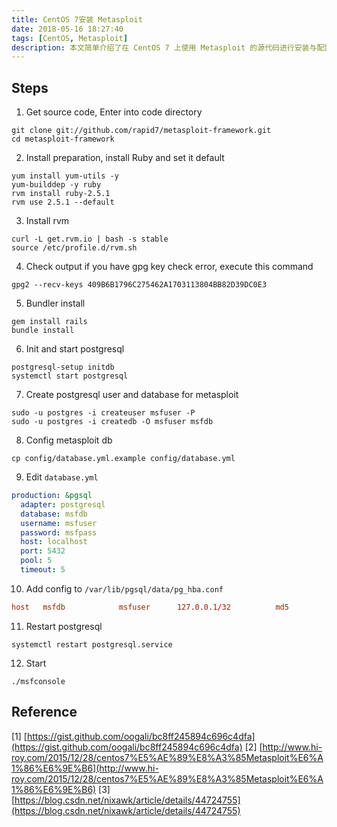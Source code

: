 ```yaml
---
title: CentOS 7安装 Metasploit
date: 2018-05-16 18:27:40
tags: [CentOS, Metasploit]
description: 本文简单介绍了在 CentOS 7 上使用 Metasploit 的源代码进行安装与配置
---
```

<!-- ## Install metasploit on CentOS 7 -->

## Steps

1. Get source code, Enter into code directory

```shell
git clone git://github.com/rapid7/metasploit-framework.git
cd metasploit-framework
```

2. Install preparation, install Ruby and set it default

```shell
yum install yum-utils -y
yum-builddep -y ruby
rvm install ruby-2.5.1
rvm use 2.5.1 --default
```

3. Install rvm

```shell
curl -L get.rvm.io | bash -s stable
source /etc/profile.d/rvm.sh
```

4. Check output if you have gpg key check error, execute this command

```shell
gpg2 --recv-keys 409B6B1796C275462A1703113804BB82D39DC0E3
```

5. Bundler install

```shell
gem install rails
bundle install
```

6. Init and start postgresql

```shell
postgresql-setup initdb
systemctl start postgresql
```

7. Create postgresql user and database for metasploit

```shell
sudo -u postgres -i createuser msfuser -P
sudo -u postgres -i createdb -O msfuser msfdb
```

8. Config metasploit db

```shell
cp config/database.yml.example config/database.yml
```

9. Edit `database.yml`

```yaml
production: &pgsql
  adapter: postgresql
  database: msfdb
  username: msfuser
  password: msfpass
  host: localhost
  port: 5432
  pool: 5
  timeout: 5
```

10. Add  config to `/var/lib/pgsql/data/pg_hba.conf`

```conf
host   msfdb            msfuser      127.0.0.1/32          md5
```

11. Restart postgresql

```shell
systemctl restart postgresql.service
```

12. Start

```shell
./msfconsole
```

## Reference

\[1\] [https://gist.github.com/oogali/bc8ff245894c696c4dfa](https://gist.github.com/oogali/bc8ff245894c696c4dfa)
\[2\] [http://www.hi-roy.com/2015/12/28/centos7%E5%AE%89%E8%A3%85Metasploit%E6%A1%86%E6%9E%B6](http://www.hi-roy.com/2015/12/28/centos7%E5%AE%89%E8%A3%85Metasploit%E6%A1%86%E6%9E%B6)
\[3\] [https://blog.csdn.net/nixawk/article/details/44724755](https://blog.csdn.net/nixawk/article/details/44724755)
